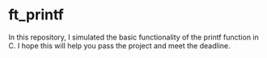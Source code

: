 # ft_printf
In this repository, I simulated the basic functionality of the printf function in C. I hope this will help you pass the project and meet the deadline.
